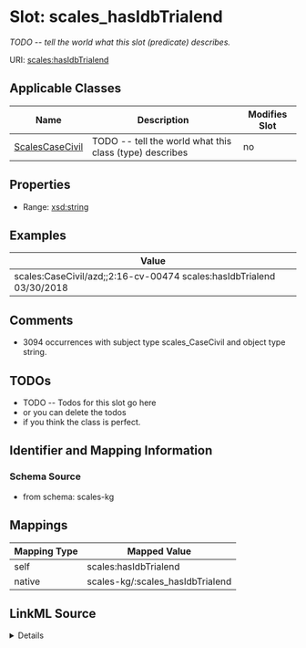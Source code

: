 

# Slot: scales_hasIdbTrialend


_TODO -- tell the world what this slot (predicate) describes._





URI: [scales:hasIdbTrialend](http://schemas.scales-okn.org/rdf/scales#hasIdbTrialend)



<!-- no inheritance hierarchy -->





## Applicable Classes

| Name | Description | Modifies Slot |
| --- | --- | --- |
| [ScalesCaseCivil](../classes/ScalesCaseCivil.md) | TODO -- tell the world what this class (type) describes |  no  |







## Properties

* Range: [xsd:string](http://www.w3.org/2001/XMLSchema#string)






## Examples

| Value |
| --- |
| scales:CaseCivil/azd;;2:16-cv-00474 scales:hasIdbTrialend 03/30/2018 |

## Comments

* 3094 occurrences with subject type scales_CaseCivil and object type string.

## TODOs

* TODO -- Todos for this slot go here
* or you can delete the todos
* if you think the class is perfect.

## Identifier and Mapping Information







### Schema Source


* from schema: scales-kg




## Mappings

| Mapping Type | Mapped Value |
| ---  | ---  |
| self | scales:hasIdbTrialend |
| native | scales-kg/:scales_hasIdbTrialend |




## LinkML Source

<details>
```yaml
name: scales_hasIdbTrialend
description: TODO -- tell the world what this slot (predicate) describes.
todos:
- TODO -- Todos for this slot go here
- or you can delete the todos
- if you think the class is perfect.
comments:
- 3094 occurrences with subject type scales_CaseCivil and object type string.
examples:
- value: scales:CaseCivil/azd;;2:16-cv-00474 scales:hasIdbTrialend 03/30/2018
from_schema: scales-kg
rank: 1000
slot_uri: scales:hasIdbTrialend
alias: scales_hasIdbTrialend
domain_of:
- scales_CaseCivil
range: string

```
</details>
